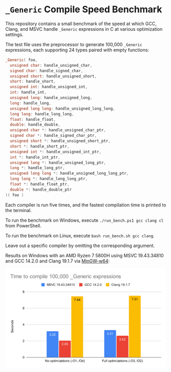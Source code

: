 # `_Generic` Compile Speed Benchmark

This repository contains a small benchmark of the speed at which GCC, Clang, and MSVC handle `_Generic` expressions in C at various optimization settings.

The test file uses the preprocessor to generate 100,000 `_Generic` expressions, each supporting 24 types paired with empty functions:

```c
_Generic( foo,
  unsigned char: handle_unsigned_char,
  signed char: handle_signed_char,
  unsigned short: handle_unsigned_short,
  short: handle_short,
  unsigned int: handle_unsigned_int,
  int: handle_int,
  unsigned long: handle_unsigned_long,
  long: handle_long,
  unsigned long long: handle_unsigned_long_long,
  long long: handle_long_long,
  float: handle_float,
  double: handle_double,
  unsigned char *: handle_unsigned_char_ptr,
  signed char *: handle_signed_char_ptr,
  unsigned short *: handle_unsigned_short_ptr,
  short *: handle_short_ptr,
  unsigned int *: handle_unsigned_int_ptr,
  int *: handle_int_ptr,
  unsigned long *: handle_unsigned_long_ptr,
  long *: handle_long_ptr,
  unsigned long long *: handle_unsigned_long_long_ptr,
  long long *: handle_long_long_ptr,
  float *: handle_float_ptr,
  double *: handle_double_ptr
)( foo )
```

Each compiler is run five times, and the fastest compilation time is printed to the terminal.

To run the benchmark on Windows, execute `./run_bench.ps1 gcc clang cl` from PowerShell.

To run the benchmark on Linux, execute `bash run_bench.sh gcc clang`.

Leave out a specific compiler by omitting the corresponding argument.

Results on Windows with an AMD Ryzen 7 5800H using MSVC 19.43.34810 and GCC 14.2.0 and Clang 19.1.7 via [MinGW-w64](https://winlibs.com/):

<picture>![Results graph](results_windows_Ryzen_7_5800H_winlibs.svg)</picture>